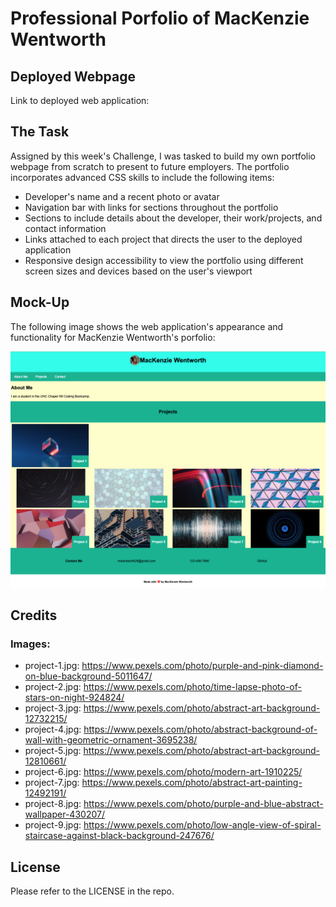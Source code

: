 # Professional Porfolio of MacKenzie Wentworth


## Deployed Webpage

Link to deployed web application: 


## The Task

Assigned by this week's Challenge, I was tasked to build my own portfolio webpage from scratch to present to future employers. The portfolio incorporates advanced CSS skills to include the following items:

* Developer's name and a recent photo or avatar
* Navigation bar with links for sections throughout the portfolio
* Sections to include details about the developer, their work/projects, and contact information
* Links attached to each project that directs the user to the deployed application
* Responsive design accessibility to view the portfolio using different screen sizes and devices based on the user's viewport


## Mock-Up

The following image shows the web application's appearance and functionality for MacKenzie Wentworth's porfolio:

![An image of the MacKenzie Wentworth's software development portfolio webpage.](./assets/images/deployed-portfolio-webpage.png)


## Credits

### Images:
* project-1.jpg: https://www.pexels.com/photo/purple-and-pink-diamond-on-blue-background-5011647/
* project-2.jpg: https://www.pexels.com/photo/time-lapse-photo-of-stars-on-night-924824/
* project-3.jpg: https://www.pexels.com/photo/abstract-art-background-12732215/
* project-4.jpg: https://www.pexels.com/photo/abstract-background-of-wall-with-geometric-ornament-3695238/
* project-5.jpg: https://www.pexels.com/photo/abstract-art-background-12810661/
* project-6.jpg: https://www.pexels.com/photo/modern-art-1910225/
* project-7.jpg: https://www.pexels.com/photo/abstract-art-painting-12492191/
* project-8.jpg: https://www.pexels.com/photo/purple-and-blue-abstract-wallpaper-430207/
* project-9.jpg: https://www.pexels.com/photo/low-angle-view-of-spiral-staircase-against-black-background-247676/


## License

Please refer to the LICENSE in the repo.